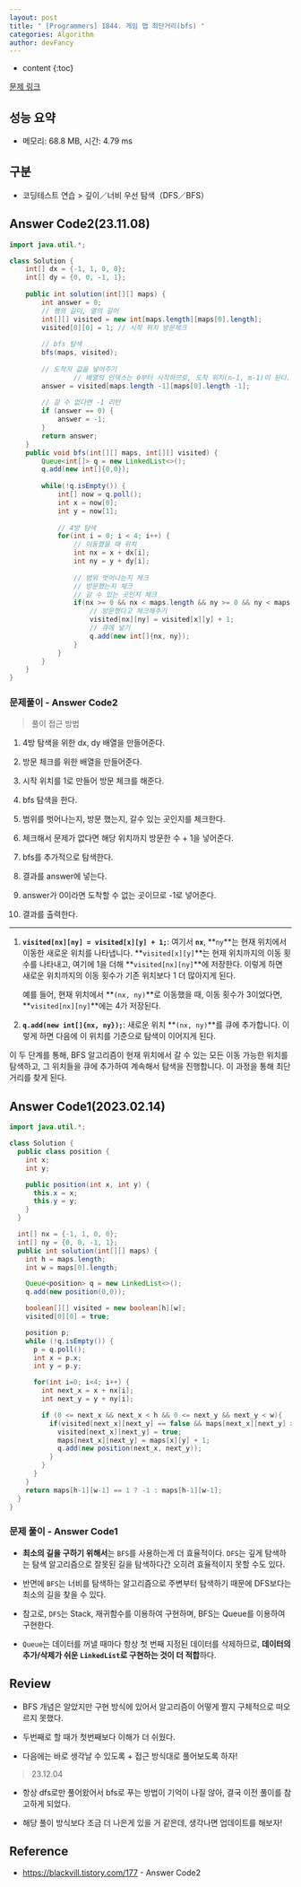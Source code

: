 ```yaml
---
layout: post
title: " [Programmers] 1844. 게임 맵 최단거리(bfs) "
categories: Algorithm
author: devFancy
---
```

* content
{:toc}

[문제 링크](https://school.programmers.co.kr/learn/courses/30/lessons/1844)

## 성능 요약

* 메모리: 68.8 MB, 시간: 4.79 ms

## 구분

* 코딩테스트 연습 > 깊이／너비 우선 탐색（DFS／BFS）

## Answer Code2(23.11.08)

```java
import java.util.*;

class Solution {
    int[] dx = {-1, 1, 0, 0};
    int[] dy = {0, 0, -1, 1};
    
    public int solution(int[][] maps) {
        int answer = 0;
        // 행의 길이, 열의 길이
        int[][] visited = new int[maps.length][maps[0].length];
        visited[0][0] = 1; // 시작 위치 방문체크
        
        // bfs 탐색
        bfs(maps, visited);
        
        // 도착지 값을 넣어주기
				// 배열의 인덱스는 0부터 시작하므로, 도착 위치(n-1, m-1)이 된다.
        answer = visited[maps.length -1][maps[0].length -1];
        
        // 갈 수 없다면 -1 리턴
        if (answer == 0) {
            answer = -1;
        }
        return answer;
    }
    public void bfs(int[][] maps, int[][] visited) {
        Queue<int[]> q = new LinkedList<>();
        q.add(new int[]{0,0});
        
        while(!q.isEmpty()) {
            int[] now = q.poll();
            int x = now[0];
            int y = now[1];
            
            // 4방 탐색
            for(int i = 0; i < 4; i++) {
                // 이동했을 때 위치
                int nx = x + dx[i];
                int ny = y + dy[i];
                
                // 범위 벗어나는지 체크
                // 방문했는지 체크
                // 갈 수 있는 곳인지 체크
                if(nx >= 0 && nx < maps.length && ny >= 0 && ny < maps[0].length && visited[nx][ny] == 0 && maps[nx][ny] == 1) {
                    // 방문했다고 체크해주기
                    visited[nx][ny] = visited[x][y] + 1;
                    // 큐에 넣기
                    q.add(new int[]{nx, ny});
                } 
            }
        }
    }
}
```

### 문제풀이 - Answer Code2

> 풀이 접근 방법

1. 4방 탐색을 위한 dx, dy 배열을 만들어준다.

2. 방문 체크를 위한 배열을 만들어준다.

3. 시작 위치를 1로 만들어 방문 체크를 해준다.

4. bfs 탐색을 한다.

5. 범위를 벗어나는지, 방문 했는지, 갈수 있는 곳인지를 체크한다.

6. 체크해서 문제가 없다면 해당 위치까지 방문한 수 + 1을 넣어준다.

7. bfs를 추가적으로 탐색한다.

8. 결과를 answer에 넣는다.

9. answer가 0이라면 도착할 수 없는 곳이므로 -1로 넣어준다.

10. 결과를 출력한다.

---

1. **`visited[nx][ny] = visited[x][y] + 1;`**: 여기서 **`nx`**, **`ny`**는 현재 위치에서 이동한 새로운 위치를 나타냅니다. **`visited[x][y]`**는 현재 위치까지의 이동 횟수를 나타내고, 여기에 1을 더해 **`visited[nx][ny]`**에 저장한다. 이렇게 하면 새로운 위치까지의 이동 횟수가 기존 위치보다 1 더 많아지게 된다.

   예를 들어, 현재 위치에서 **`(nx, ny)`**로 이동했을 때, 이동 횟수가 3이었다면, **`visited[nx][ny]`**에는 4가 저장된다.

2. **`q.add(new int[]{nx, ny});`**: 새로운 위치 **`(nx, ny)`**를 큐에 추가합니다. 이렇게 하면 다음에 이 위치를 기준으로 탐색이 이어지게 된다.

이 두 단계를 통해, BFS 알고리즘이 현재 위치에서 갈 수 있는 모든 이동 가능한 위치를 탐색하고, 그 위치들을 큐에 추가하여 계속해서 탐색을 진행합니다. 이 과정을 통해 최단거리를 찾게 된다.

## Answer Code1(2023.02.14)

```java
import java.util.*;

class Solution {
  public class position {
    int x;
    int y;

    public position(int x, int y) {
      this.x = x;
      this.y = y;
    }
  }

  int[] nx = {-1, 1, 0, 0};
  int[] ny = {0, 0, -1, 1};
  public int solution(int[][] maps) {
    int h = maps.length;
    int w = maps[0].length;

    Queue<position> q = new LinkedList<>();
    q.add(new position(0,0));

    boolean[][] visited = new boolean[h][w];
    visited[0][0] = true;

    position p;
    while (!q.isEmpty()) {
      p = q.poll();
      int x = p.x;
      int y = p.y;

      for(int i=0; i<4; i++) {
        int next_x = x + nx[i];
        int next_y = y + ny[i];

        if (0 <= next_x && next_x < h && 0 <= next_y && next_y < w){
          if(visited[next_x][next_y] == false && maps[next_x][next_y] > 0) {
            visited[next_x][next_y] = true;
            maps[next_x][next_y] = maps[x][y] + 1;
            q.add(new position(next_x, next_y));
          }
        }
      }
    }
    return maps[h-1][w-1] == 1 ? -1 : maps[h-1][w-1];
  }
}
```

### 문제 풀이 - Answer Code1

* **최소의 길을 구하기 위해서**는 `BFS`를 사용하는게 더 효율적이다. `DFS`는 깊게 탐색하는 탐색 알고리즘으로 잘못된 길을 탐색하다간 오히려 효율적이지 못할 수도 있다. 

* 반면에 `BFS`는 너비를 탐색하는 알고리즘으로 주변부터 탐색하기 때문에 DFS보다는 최소의 길을 찾을 수 있다.

* 참고로, `DFS`는 Stack, 재귀함수를 이용하여 구현하며, BFS는 Queue를 이용하여 구현한다.

* `Queue`는 데이터를 꺼낼 때마다 항상 첫 번째 지정된 데이터를 삭제하므로, **데이터의 추가/삭제가 쉬운 `LinkedList`로 구현하는 것이 더 적합**하다.

## Review

* BFS 개념은 알았지만 구현 방식에 있어서 알고리즘이 어떻게 짤지 구체적으로 떠오르지 못했다.

* 두번째로 할 때가 첫번째보다 이해가 더 쉬웠다.

* 다음에는 바로 생각날 수 있도록 + 접근 방식대로 풀어보도록 하자!

> 23.12.04

* 항상 dfs로만 풀어왔어서 bfs로 푸는 방법이 기억이 나질 않아, 결국 이전 풀이를 참고하게 되었다.

* 해당 풀이 방식보다 조금 더 나은게 있을 거 같은데, 생각나면 업데이트를 해보자!

## Reference

* https://blackvill.tistory.com/177 - Answer Code2